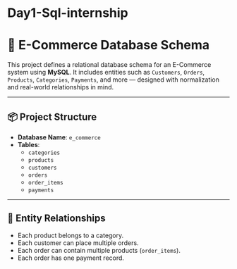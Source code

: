 # Day1-Sql-internship
# 🛒 E-Commerce Database Schema

This project defines a relational database schema for an E-Commerce system using **MySQL**. It includes entities such as `Customers`, `Orders`, `Products`, `Categories`, `Payments`, and more — designed with normalization and real-world relationships in mind.

---

## 📦 Project Structure

- **Database Name**: `e_commerce`
- **Tables**:
  - `categories`
  - `products`
  - `customers`
  - `orders`
  - `order_items`
  - `payments`

---

## 🔗 Entity Relationships

- Each product belongs to a category.
- Each customer can place multiple orders.
- Each order can contain multiple products (`order_items`).
- Each order has one payment record.
